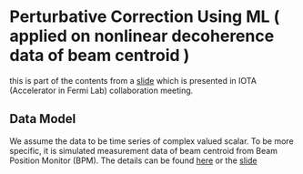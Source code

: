 # Perturbative Correction Using ML ( applied on nonlinear decoherence data of beam centroid )
this is part of the contents from a [slide](MLdecoherence1.pdf) which is presented in IOTA (Accelerator in Fermi Lab) collaboration meeting.

## Data Model 

We assume the data to be time series of complex valued scalar. To be more specific, it is simulated measurement data of beam centroid from Beam Position Monitor (BPM). The details can be found [here](Decoherence.md) or the [slide](MLdecoherence1.pdf)

